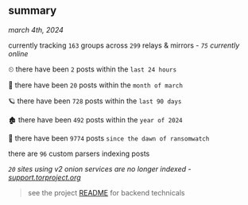 
## summary
_march 4th, 2024_

currently tracking `163` groups across `299` relays & mirrors - _`75` currently online_

⏲ there have been `2` posts within the `last 24 hours`

🦈 there have been `20` posts within the `month of march`

🪐 there have been `728` posts within the `last 90 days`

🏚 there have been `492` posts within the `year of 2024`

🦕 there have been `9774` posts `since the dawn of ransomwatch`

there are `96` custom parsers indexing posts

_`20` sites using v2 onion services are no longer indexed - [support.torproject.org](https://support.torproject.org/onionservices/v2-deprecation/)_

> see the project [README](https://github.com/joshhighet/ransomwatch#ransomwatch--) for backend technicals
